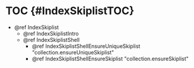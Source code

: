 TOC {#IndexSkiplistTOC}
=======================

- @ref IndexSkiplist
  - @ref IndexSkiplistIntro
  - @ref IndexSkiplistShell
    - @ref IndexSkiplistShellEnsureUniqueSkiplist "collection.ensureUniqueSkiplist"
    - @ref IndexSkiplistShellEnsureSkiplist "collection.ensureSkiplist"
